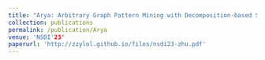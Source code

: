 ```yaml
---
title: "Arya: Arbitrary Graph Pattern Mining with Decomposition-based Sampling"
collection: publications
permalink: /publication/Arya
venue: 'NSDI'23'
paperurl: 'http://zzylol.github.io/files/nsdi23-zhu.pdf'
---
```


